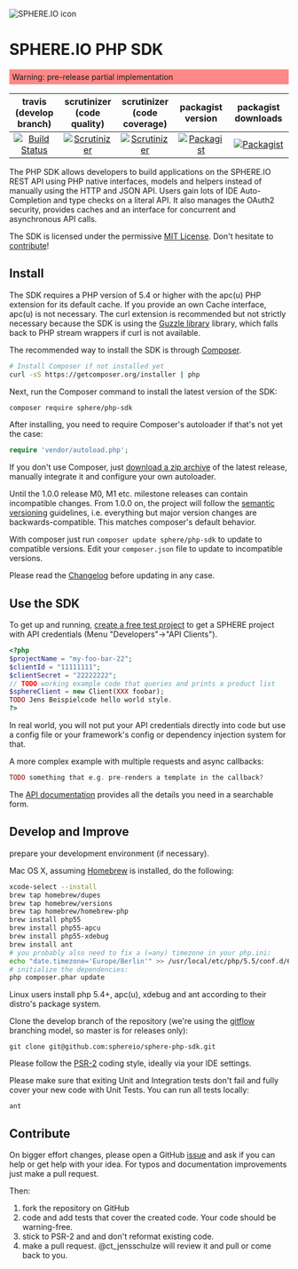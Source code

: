 ![SPHERE.IO icon](https://admin.sphere.io/assets/images/sphere_logo_rgb_long.png)
# SPHERE.IO PHP SDK

<div style="background-color: #F88; padding: 5px;">
Warning: pre-release partial implementation   
</div>

| travis <br>(develop branch) | scrutinizer<br>(code quality) | scrutinizer<br>(code coverage) | packagist version | packagist downloads |
|:-----:|:------:|:-------:|:-------:|:-------:|
| [![Build Status](https://img.shields.io/travis/sphereio/sphere-php-sdk/develop.svg?style=flat)](https://travis-ci.org/sphereio/sphere-php-sdk) | [![Scrutinizer](https://img.shields.io/scrutinizer/g/sphere/php-sdk.svg?style=flat)]() | [![Scrutinizer](https://img.shields.io/scrutinizer/coverage/g/sphere/php-sdk.svg?style=flat)]() | [![Packagist](https://img.shields.io/packagist/v/sphere/php-sdk.svg?style=flat)](https://packagist.org/packages/sphere/php-sdk) | [![Packagist](https://img.shields.io/packagist/dm/sphere/php-sdk.svg?style=flat)](https://packagist.org/packages/sphere/php-sdk) |

The PHP SDK allows developers to build applications on the SPHERE.IO REST API using PHP native interfaces, models and helpers instead of manually using the HTTP and JSON API. Users gain lots of IDE Auto-Completion and type checks on a literal API. 
It also manages the OAuth2 security, provides caches and an interface for concurrent and asynchronous API calls. 

The SDK is licensed under the permissive [MIT License](LICENSE). Don't hesitate to [contribute](#contribute)!

## Install

The SDK requires a PHP version of 5.4 or higher with the apc(u) PHP extension for its default cache. If you provide an own Cache interface, apc(u) is not necessary. The curl extension is recommended but not strictly necessary because the SDK is using the [Guzzle library](https://github.com/guzzle/guzzle) library, which falls back to PHP stream wrappers if curl is not available. 

The recommended way to install the SDK is through [Composer](http://getcomposer.org).

```bash
# Install Composer if not installed yet
curl -sS https://getcomposer.org/installer | php
```

Next, run the Composer command to install the latest version of the SDK:

```bash
composer require sphere/php-sdk
```

After installing, you need to require Composer's autoloader if that's not yet the case:

```php
require 'vendor/autoload.php';
```

If you don't use Composer, just [download a zip archive](archive/master.zip) of the latest release, manually integrate it and configure your own autoloader. 

Until the 1.0.0 release M0, M1 etc. milestone releases can contain incompatible changes.  From 1.0.0 on, the project will follow the [semantic versioning](http://semver.org) guidelines, i.e. everything but major version changes are backwards-compatible. This matches composer's default behavior. 

With composer just run `composer update sphere/php-sdk` to update to compatible versions. Edit your `composer.json` file to update to incompatible versions. 

Please read the [Changelog](CHANGELOG.md) before updating in any case.  

## Use the SDK

To get up and running, [create a free test project](http://admin.sphere.io) to get a SPHERE project with API credentials (Menu "Developers"->"API Clients"). 

```php
<?php
$projectName = "my-foo-bar-22";
$clientId = "11111111";
$clientSecret = "22222222";
// TODO working example code that queries and prints a product list
$sphereClient = new Client(XXX foobar);
TODO Jens Beispielcode hello world style. 
?>
```

In real world, you will not put your API credentials directly into code but use a config file or your framework's config or dependency injection system for that. 

A more complex example with multiple requests and async callbacks:

```php
TODO something that e.g. pre-renders a template in the callback? 
```

The [API documentation](http://sphereio.github.io/sphere-php-sdk/docs/master) provides all the details you need in a searchable form. 

## Develop and Improve

prepare your development environment (if necessary). 

Mac OS X, assuming [Homebrew](http://brew.sh) is installed, do the following:

```sh
xcode-select --install
brew tap homebrew/dupes
brew tap homebrew/versions
brew tap homebrew/homebrew-php
brew install php55
brew install php55-apcu
brew install php55-xdebug
brew install ant
# you probably also need to fix a (=any) timezone in your php.ini:
echo "date.timezone='Europe/Berlin'" >> /usr/local/etc/php/5.5/conf.d/60-user.ini
# initialize the dependencies:
php composer.phar update
```

Linux users install php 5.4+, apc(u), xdebug and ant according to their distro's package system.  

Clone the develop branch of the repository (we're using the [gitflow](http://nvie.com/posts/a-successful-git-branching-model/) branching model, so master is for releases only):

```
git clone git@github.com:sphereio/sphere-php-sdk.git
```

Please follow the [PSR-2](http://www.php-fig.org/psr/psr-2/) coding style, ideally via your IDE settings. 

Please make sure that exiting Unit and Integration tests don't fail and fully cover your new code with Unit Tests. You can run all tests locally:

```
ant
```

## <a name="contribute"></a>Contribute

On bigger effort changes, please open a GitHub [issue](issues) and ask if you can help or get help with your idea. For typos and documentation improvements just make a pull request. 

Then:

 1. fork the repository on GitHub
 2. code and add tests that cover the created code. Your code should be warning-free.
 3. stick to PSR-2 and and don't reformat existing code. 
 4. make a pull request.  @ct_jensschulze will review it and pull or come back to you. 





